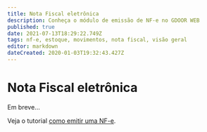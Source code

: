 ```yaml
---
title: Nota Fiscal eletrônica
description: Conheça o módulo de emissão de NF-e no GDOOR WEB
published: true
date: 2021-07-13T18:29:22.749Z
tags: nf-e, estoque, movimentos, nota fiscal, visão geral
editor: markdown
dateCreated: 2020-01-03T19:32:43.427Z
---
```


# Nota Fiscal eletrônica

Em breve...

Veja o tutorial [como emitir uma NF-e](/tutoriais/como-emitir-uma-nfe).